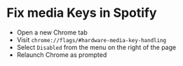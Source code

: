 # Fix media Keys in Spotify

- Open a new Chrome tab
- Visit ``chrome://flags/#hardware-media-key-handling``
- Select ``Disabled`` from the menu on the right of the page
- Relaunch Chrome as prompted
